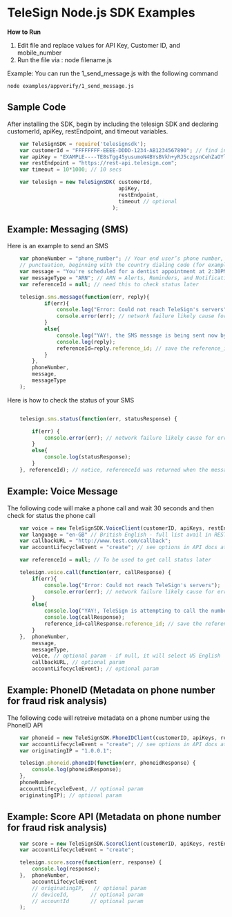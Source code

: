 TeleSign Node.js SDK Examples
=============================

**How to Run**

1. Edit file and replace values for API Key, Customer ID, and mobile_number
2. Run the file via : node filename.js

Example: You can run the 1_send_message.js with the following command

```
node examples/appverify/1_send_message.js
```


Sample Code
-----------

After installing the SDK, begin by including the telesign SDK and declaring customerId, apiKey, restEndpoint, and
timeout variables.

```javascript
    var TeleSignSDK = require('telesignsdk');
    var customerId = "FFFFFFFF-EEEE-DDDD-1234-AB1234567890"; // find in portal.telesign.com
    var apiKey = "EXAMPLE----TE8sTgg45yusumoN4BYsBVkh+yRJ5czgsnCehZaOYldPJdmFh6NeX8kunZ2zU1YWaUw/0wV6xfw==";
    var restEndpoint = "https://rest-api.telesign.com";
    var timeout = 10*1000; // 10 secs

    var telesign = new TeleSignSDK( customerId,
                                    apiKey,
                                    restEndpoint,
                                    timeout // optional
                                  );
```


Example: Messaging (SMS)
----------------------------------------

Here is an example to send an SMS

```javascript
    var phoneNumber = "phone_number"; // Your end user’s phone number, as a string of digits without spaces or
    // punctuation, beginning with the country dialing code (for example, “1” for North America)
    var message = "You're scheduled for a dentist appointment at 2:30PM.";
    var messageType = "ARN"; // ARN = Alerts, Reminders, and Notifications; OTP = One time password; MKT = Marketing
    var referenceId = null; // need this to check status later

    telesign.sms.message(function(err, reply){
            if(err){
                console.log("Error: Could not reach TeleSign's servers");
                console.error(err); // network failure likely cause for error
            }
            else{
                console.log("YAY!, the SMS message is being sent now by TeleSign!");
                console.log(reply);
                referenceId=reply.reference_id; // save the reference_id to check status of the message
            }
        },
        phoneNumber,
        message,
        messageType
    );
```

Here is how to check the status of your SMS

```javascript

    telesign.sms.status(function(err, statusResponse) {

        if(err) {
            console.error(err); // network failure likely cause for error
        }
        else{
            console.log(statusResponse);
        }
    }, referenceId); // notice, referenceId was returned when the message was sent
```


Example: Voice Message
-------------------------------------

The following code will make a phone call and wait 30 seconds and then check for status the phone call

```javascript
    var voice = new TeleSignSDK.VoiceClient(customerID, apiKeys, restEndpoint, timeout);
    var language = "en-GB" // British English - full list avail in REST docs ai developer.telesign.com
    var callbackURL = "http://www.test.com/callback";
    var accountLifecycleEvent = "create"; // see options in API docs at developer.telesign.com

    var referenceId = null; // To be used to get call status later

    telesign.voice.call(function(err, callResponse) {
        if(err){
            console.log("Error: Could not reach TeleSign's servers");
            console.error(err); // network failure likely cause for error
        }
        else{
            console.log("YAY!, TeleSign is attempting to call the number provided!");
            console.log(callResponse);
            reference_id=callResponse.reference_id; // save the reference_id to check status of the message
        }
    },  phoneNumber,
        message,
        messageType,
        voice, // optional param - if null, it will select US English
        callbackURL, // optional param
        accountLifecycleEvent); // optional param

```


Example: PhoneID (Metadata on phone number for fraud risk analysis)
-------------------------------------------------------------------

The following code will retreive metadata on a phone number using the PhoneID API

```javascript
    var phoneid = new TeleSignSDK.PhoneIDClient(customerID, apiKeys, restEndpoint, timeout);
    var accountLifecycleEvent = "create"; // see options in API docs at developer.telesign.com
    var originatingIP = "1.0.0.1";

    telesign.phoneid.phoneID(function(err, phoneidResponse) {
        console.log(phoneidResponse);
    },
    phoneNumber,
    accountLifecycleEvent, // optional param
    originatingIP); // optional param
```


Example: Score API (Metadata on phone number for fraud risk analysis)
---------------------------------------------------------------------

```javascript
    var score = new TeleSignSDK.ScoreClient(customerID, apiKeys, restEndpoint, 10*1000);
    var accountLifecycleEvent = "create";

    telesign.score.score(function(err, response) {
        console.log(response);
    },  phoneNumber,
        accountLifecycleEvent
        // originatingIP,   // optional param
        // deviceId,       // optional param
        // accountId       // optional param
    );

```
